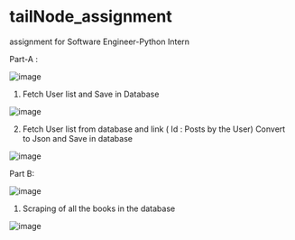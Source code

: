 # tailNode_assignment
assignment for Software Engineer-Python Intern 

Part-A :

![image](https://user-images.githubusercontent.com/53972008/160052231-7252e3b4-226b-4e92-9192-ddb929164339.png)

1. Fetch User list and Save in Database

![image](https://user-images.githubusercontent.com/53972008/160051793-77d3bf33-8434-46e1-94fa-691160f95807.png)

2. Fetch User list from database and link ( Id : Posts by the User) Convert to Json and Save in database

![image](https://user-images.githubusercontent.com/53972008/160051999-d7267d7a-b9f0-4145-b117-451e49ada758.png)

Part B:

![image](https://user-images.githubusercontent.com/53972008/160052264-1d5b84fc-cc6a-4fd1-a8f3-250e17a8b9b6.png)


1. Scraping of all the books in the database

![image](https://user-images.githubusercontent.com/53972008/160061947-87e70913-56ae-4adf-a393-8220491e3b85.png)

